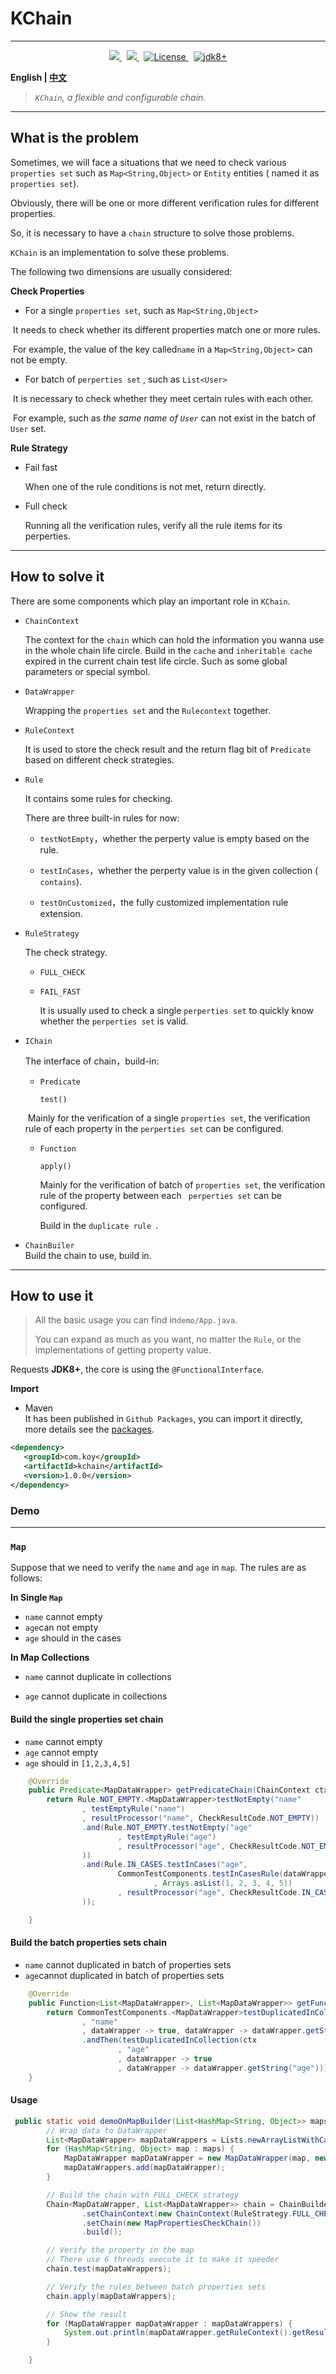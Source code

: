 
# KChain
---
<p align="center">
<a href="https://codecov.io/gh/Koooooo-7/KChain">
    <img src="https://codecov.io/gh/Koooooo-7/KChain/branch/main/graph/badge.svg?token=URSIFCIfsY"/>
</a>
&nbsp;
<a href="https://travis-ci.com/Koooooo-7/KChain.svg?branch=main">
    <img src="https://travis-ci.com/Koooooo-7/KChain.svg?branch=main"/>
</a>
&nbsp;
<a href="https://opensource.org/licenses/MIT" rel="nofollow">
<img src="https://img.shields.io/badge/License-MIT-brightgreen.svg" alt="License" style="max-width:100%;">
</a>
&nbsp;
<a href="https://opensource.org/licenses/MIT" rel="nofollow">
<img src="https://img.shields.io/badge/Java-JDK8%2B-orange" alt="jdk8+"> 
</a>
</p>

**English | [中文](README.zh.md)**

> *`KChain`, a flexible and configurable chain.*	

---

## What is the problem


Sometimes, we will face a situations that we need to check various `properties set` such as `Map<String,Object>` or `Entity` entities ( named it as `properties set`).

Obviously, there will be one or more different verification rules for different properties.

So, it is necessary to have a `chain` structure to solve those problems.

`KChain` is an implementation to solve these problems.




The following two dimensions are usually considered:

**Check Properties**

- For a single `properties set`, such as `Map<String,Object>`

​       It needs to check whether its different properties match one or more rules. 

​       For example, the value of  the key called`name` in a `Map<String,Object>` can not be empty.

  

- For batch of `perperties set` , such as `List<User>`

​      It is necessary to check whether they meet certain rules with each other.

​      For example, such as *the same name of `User`* can not exist in the batch of `User` set.



**Rule Strategy** 

- Fail fast   

  When one of the rule conditions is not met, return directly. 

- Full check  

  Running all the verification rules, verify all the rule items for its perperties.

  

---

## How to solve it

There are some components which play an important role in `KChain`.

- `ChainContext`

  The context for the `chain` which can hold the information you wanna use in the whole chain life circle.
  Build in the `cache` and `inheritable cache` expired in the current chain test life circle.
  Such as some global parameters or special symbol.

  

- `DataWrapper`

   Wrapping the `properties set` and the `Rulecontext` together.

  

- `RuleContext`

   It is used to store the check result and the return flag bit of `Predicate` based on different check strategies.

  

- `Rule`

   It contains some rules for checking.

   There are three built-in rules for now:

   - `testNotEmpty`，whether the perperty value is empty based on the rule.

   - `testInCases`，whether the perperty value is in the given collection (` contains`).

   - `testOnCustomized`，the fully customized implementation  rule extension.

    

- `RuleStrategy`

  The check strategy.

  - `FULL_CHECK`

  - `FAIL_FAST ` 

     It is usually used to check a single `perperties set` to quickly know whether the `perperties set` is valid.
  
    
  
- `IChain`

  The interface of chain，build-in:

  - `Predicate`

    `test()`

  ​ Mainly for the verification of a single `properties set`, the verification rule of each property in the `perperties set` can be configured.
  

  - `Function`
  
    `apply()`
    
    Mainly for the verification of batch of `properties set`, the verification rule of  the property between each ` perperties set` can be configured.
    
    Build in the `duplicate rule `.
    
    


- `ChainBuiler`  
​  Build the chain to use, build in.

---

## How to use it

> All the basic usage you can find in`demo/App.java`.
>
> You can expand as much as you want, no matter the `Rule`, or the  implementations of getting property value.



Requests  **JDK8+**, the core is using the `@FunctionalInterface`.

**Import**
- Maven  
  It has been published in `Github Packages`, you can import it directly, more details see the [packages](https://github.com/Koooooo-7?tab=packages&repo_name=KChain).

```xml
<dependency>
   <groupId>com.koy</groupId>
   <artifactId>kchain</artifactId>
   <version>1.0.0</version>
</dependency>
```



### Demo

---

### `Map`

Suppose that we need to verify the `name` and `age`  in `map`. The rules are as follows:

**In Single `Map`**

- `name` cannot empty
- `age`can not empty
- `age` should in the cases

**In Map Collections**

- `name` cannot duplicate in collections

- `age` cannot duplicate in collections



#### Build the single properties set chain

- `name` cannot empty
- `age` cannot empty
- `age` should in `[1,2,3,4,5]`

```java
    @Override
    public Predicate<MapDataWrapper> getPredicateChain(ChainContext ctx) {
        return Rule.NOT_EMPTY.<MapDataWrapper>testNotEmpty("name"
                , testEmptyRule("name")
                , resultProcessor("name", CheckResultCode.NOT_EMPTY))
                .and(Rule.NOT_EMPTY.testNotEmpty("age"
                        , testEmptyRule("age")
                        , resultProcessor("age", CheckResultCode.NOT_EMPTY)
                ))
                .and(Rule.IN_CASES.testInCases("age",
                        CommonTestComponents.testInCasesRule(dataWrapper -> Integer.valueOf(dataWrapper.getString("age"))
                                , Arrays.asList(1, 2, 3, 4, 5))
                        , resultProcessor("age", CheckResultCode.IN_CASES)
                ));

    }
```



#### Build the batch properties sets chain

- `name`  cannot duplicated in batch of properties sets
- `age`cannot duplicated in batch of properties sets

```java
    @Override
    public Function<List<MapDataWrapper>, List<MapDataWrapper>> getFunction(ChainContext ctx) {
        return CommonTestComponents.<MapDataWrapper>testDuplicatedInCollection(ctx
                , "name"
                , dataWrapper -> true, dataWrapper -> dataWrapper.getString("name"))
                .andThen(testDuplicatedInCollection(ctx
                        , "age"
                        , dataWrapper -> true
                        , dataWrapper -> dataWrapper.getString("age")));
    }
```





#### Usage

```java
 public static void demoOnMapBuilder(List<HashMap<String, Object>> maps) {
        // Wrap data to DataWrapper
        List<MapDataWrapper> mapDataWrappers = Lists.newArrayListWithCapacity(2);
        for (HashMap<String, Object> map : maps) {
            MapDataWrapper mapDataWrapper = new MapDataWrapper(map, new MapRuleContext(RuleStrategy.FULL_CHECK));
            mapDataWrappers.add(mapDataWrapper);
        }

        // Build the chain with FULL_CHECK strategy
        Chain<MapDataWrapper, List<MapDataWrapper>> chain = ChainBuilder.newBuilder()
                .setChainContext(new ChainContext(RuleStrategy.FULL_CHECK))
                .setChain(new MapPropertiesCheckChain())
                .build();

        // Verify the property in the map
        // There use 6 threads execute it to make it speeder
        chain.test(mapDataWrappers);

        // Verify the rules between batch properties sets
        chain.apply(mapDataWrappers);

        // Show the result
        for (MapDataWrapper mapDataWrapper : mapDataWrappers) {
            System.out.println(mapDataWrapper.getRuleContext().getResult().toString());
        }

    }
```

